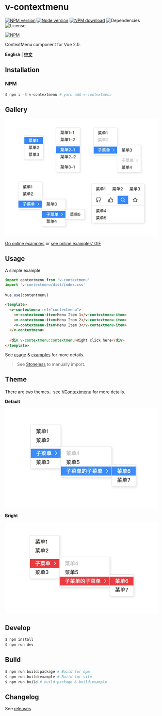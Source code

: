 # v-contextmenu

[![NPM version][badge-npm-version]][url-npm]
[![Node version][badge-node-version]][url-npm]
[![NPM download][badge-npm-download]][url-npm]
![Dependencies][badge-dependencies]
![License][badge-license]

[![NPM][image-npm]][url-npm]

ContextMenu component for Vue 2.0.

**English | [中文](./README.md)**

## Installation
<!--
### CDN

Get the latest version from [unpkg.com/v-contextmenu](https://unpkg.com/v-contextmenu/), and then import JavaScript and CSS file in your page. -->

<!-- ``` html -->
<!-- import CSS -->
<!-- <link rel="stylesheet" href="https://unpkg.com/v-contextmenu/dist/index.css"> -->
<!-- import JavaScript -->
<!-- <script src="https://unpkg.com/v-contextmenu/dist/index.js"></script>
``` -->

<!-- > NPM is recommended.  -->

### NPM

```bash
$ npm i -S v-contextmenu # yarn add v-contextmenu
```

## Gallery

![gallery](./docs/images/gallery.jpg)

[Go online examples](https://snokier.github.io/v-contextmenu) or [see online examples' GIF](./docs/images/example.gif)

## Usage

A simple example

```javascript
import contentmenu from 'v-contextmenu'
import 'v-contextmenu/dist/index.css'

Vue.use(contentmenu)
```

```html
<template>
  <v-contextmenu ref="contextmenu">
    <v-contextmenu-item>Menu Item 1</v-contextmenu-item>
    <v-contextmenu-item>Menu Item 2</v-contextmenu-item>
    <v-contextmenu-item>Menu Item 3</v-contextmenu-item>
  </v-contextmenu>

  <div v-contextmenu:contextmenu>Right click here</div>
</template>
```

See [usage](./docs/usage-en.md) & [examples](./examples) for more details.

> See [Stoneless](./examples/Stoneless.vue) to manually import.

## Theme

There are two themes，see [VContextmenu](./docs/usage-en.md#vcontextmenu) for more details.

**Default**

![default](./docs/images/default.jpg)

**Bright**

![bright](./docs/images/bright.jpg)

## Develop

```bash
$ npm install
$ npm run dev
```

## Build

```bash
$ npm run build:package # Build for npm
$ npm run build:example # Build for site
$ npm run build # build:package & build:example
```

## Changelog

See [releases][url-releases]


[badge-npm-version]: https://img.shields.io/npm/v/v-contextmenu.svg
[badge-node-version]: https://img.shields.io/node/v/v-contextmenu.svg
[badge-npm-download]: https://img.shields.io/npm/dt/v-contextmenu.svg
[badge-license]: https://img.shields.io/github/license/snokier/v-contextmenu.svg
[badge-dependencies]: https://img.shields.io/david/dev/snokier/v-contextmenu.svg

[url-npm]: https://npmjs.org/package/v-contextmenu
[url-dependencies]: https://david-dm.org/vkbansal/v-contextmenu
[url-releases]: https://github.com/snokier/v-contextmenu/releases

[image-npm]: https://nodei.co/npm/v-contextmenu.png
